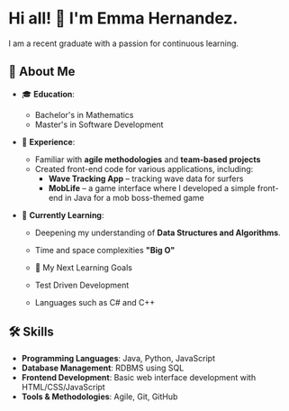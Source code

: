 # Hi all! 👋 I'm Emma Hernandez.

I am a recent graduate with a passion for continuous learning.

## 🚀 About Me

- 🎓 **Education**: 
  - Bachelor's in Mathematics
  - Master's in Software Development

- 💼 **Experience**: 
  - Familiar with **agile methodologies** and **team-based projects**
  - Created front-end code for various applications, including:
    - **Wave Tracking App** – tracking wave data for surfers
    - **MobLife** – a game interface where I developed a simple front-end in Java for a mob boss-themed game

- 🌱 **Currently Learning**:
  - Deepening my understanding of **Data Structures and Algorithms**.
  - Time and space complexities **"Big O"**

   - 🎯 My Next Learning Goals
   - Test Driven Development 
   - Languages such as C# and C++
  

## 🛠️ Skills

- **Programming Languages**: Java, Python, JavaScript
- **Database Management**: RDBMS using SQL
- **Frontend Development**: Basic web interface development with HTML/CSS/JavaScript
- **Tools & Methodologies**: Agile, Git, GitHub
